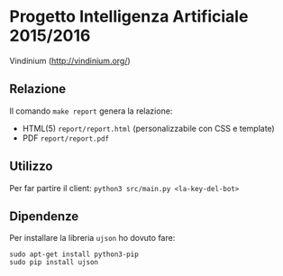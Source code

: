 # Progetto Intelligenza Artificiale 2015/2016

Vindinium (http://vindinium.org/)

## Relazione

Il comando `make report` genera la relazione:

- HTML(5) `report/report.html` (personalizzabile con CSS e template)
- PDF `report/report.pdf`

## Utilizzo

Per far partire il client: `python3 src/main.py <la-key-del-bot>`

## Dipendenze

Per installare la libreria `ujson` ho dovuto fare:
```
sudo apt-get install python3-pip
sudo pip install ujson
```
